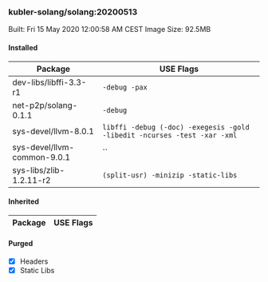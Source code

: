 ### kubler-solang/solang:20200513

Built: Fri 15 May 2020 12:00:58 AM CEST
Image Size: 92.5MB


#### Installed
Package | USE Flags
--------|----------
dev-libs/libffi-3.3-r1 | `-debug -pax`
net-p2p/solang-0.1.1 | `-debug`
sys-devel/llvm-8.0.1 | `libffi -debug (-doc) -exegesis -gold -libedit -ncurses -test -xar -xml`
sys-devel/llvm-common-9.0.1 | ``
sys-libs/zlib-1.2.11-r2 | `(split-usr) -minizip -static-libs`
#### Inherited
Package | USE Flags
--------|----------
#### Purged
- [x] Headers
- [x] Static Libs
